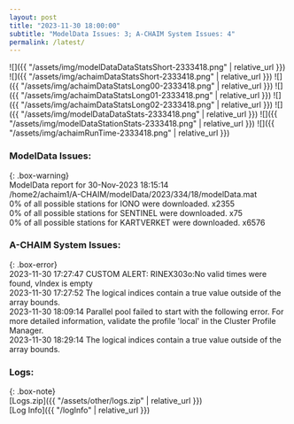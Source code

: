 ```yaml
---
layout: post
title: "2023-11-30 18:00:00"
subtitle: "ModelData Issues: 3; A-CHAIM System Issues: 4"
permalink: /latest/
---
```


![]({{ "/assets/img/modelDataDataStatsShort-2333418.png" | relative_url }})
![]({{ "/assets/img/achaimDataStatsShort-2333418.png" | relative_url }})
![]({{ "/assets/img/achaimDataStatsLong00-2333418.png" | relative_url }})
![]({{ "/assets/img/achaimDataStatsLong01-2333418.png" | relative_url }})
![]({{ "/assets/img/achaimDataStatsLong02-2333418.png" | relative_url }})
![]({{ "/assets/img/modelDataDataStats-2333418.png" | relative_url }})
![]({{ "/assets/img/modelDataStationStats-2333418.png" | relative_url }})
![]({{ "/assets/img/achaimRunTime-2333418.png" | relative_url }})


### ModelData Issues:  
  
{: .box-warning}  
 ModelData report for 30-Nov-2023 18:15:14   
 /home2/achaim1/A-CHAIM/modelData/2023/334/18/modelData.mat   
 0% of all possible stations for IONO were downloaded. x2355   
 0% of all possible stations for SENTINEL were downloaded. x75   
 0% of all possible stations for KARTVERKET were downloaded. x6576   
  
### A-CHAIM System Issues:  
  
{: .box-error}  
2023-11-30 17:27:47 CUSTOM ALERT: RINEX303o:No valid times were found, vIndex is empty  
2023-11-30 17:27:52 The logical indices contain a true value outside of the array bounds.  
2023-11-30 18:09:14 Parallel pool failed to start with the following error. For more detailed information, validate the profile 'local' in the Cluster Profile Manager.  
2023-11-30 18:29:14 The logical indices contain a true value outside of the array bounds.  

### Logs:  
  
{: .box-note}  
[Logs.zip]({{ "/assets/other/logs.zip" | relative_url }})  
[Log Info]({{ "/logInfo" | relative_url }})  
